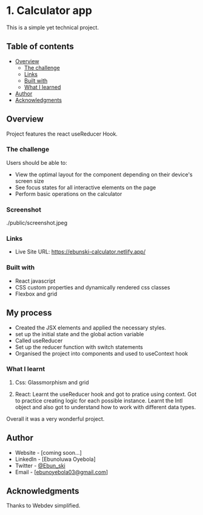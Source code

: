 # 1. Calculator app

This is a simple yet technical project.

## Table of contents

- [Overview](#overview)
  - [The challenge](#the-challenge)
  - [Links](#links)
  - [Built with](#built-with)
  - [What I learned](#what-i-learned)
- [Author](#author)
- [Acknowledgments](#acknowledgments)

## Overview

Project features the react useReducer Hook.

### The challenge

Users should be able to:

- View the optimal layout for the component depending on their device's screen size
- See focus states for all interactive elements on the page
- Perform basic operations on the calculator

### Screenshot

./public/screenshot.jpeg

### Links

- Live Site URL: https://ebunski-calculator.netlify.app/
### Built with

- React javascript
- CSS custom properties and dynamically rendered css classes
- Flexbox and grid

## My process

- Created the JSX elements and applied the necessary styles.
- set up the initial state and the global action variable
- Called useReducer
- Set up the reducer function with switch statements
- Organised the project into components and used to useContext hook

### What I learnt

1. Css:
   Glassmorphism and grid

2. React:
   Learnt the useReducer hook and got to pratice using context.
   Got to practice creating logic for each possible instance.
   Learnt the Intl object and also got to understand how to work with different data types.

Overall it was a very wonderful project.

## Author

- Website - [coming soon...]
- LinkedIn - [Ebunoluwa Oyebola]
- Twitter - [@Ebun_ski](https://www.twitter.com/Ebun_ski)
- Email - [ebunoyebola03@gmail.com]

## Acknowledgments

Thanks to Webdev simplified.
